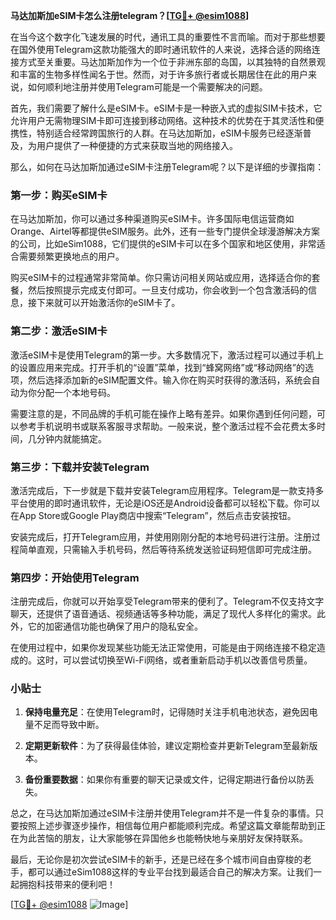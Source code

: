**马达加斯加eSIM卡怎么注册telegram？[[TG💪+ @esim1088](https://t.me/s/esim1088)]**

在当今这个数字化飞速发展的时代，通讯工具的重要性不言而喻。而对于那些想要在国外使用Telegram这款功能强大的即时通讯软件的人来说，选择合适的网络连接方式至关重要。马达加斯加作为一个位于非洲东部的岛国，以其独特的自然景观和丰富的生物多样性闻名于世。然而，对于许多旅行者或长期居住在此的用户来说，如何顺利地注册并使用Telegram可能是一个需要解决的问题。

首先，我们需要了解什么是eSIM卡。eSIM卡是一种嵌入式的虚拟SIM卡技术，它允许用户无需物理SIM卡即可连接到移动网络。这种技术的优势在于其灵活性和便携性，特别适合经常跨国旅行的人群。在马达加斯加，eSIM卡服务已经逐渐普及，为用户提供了一种便捷的方式来获取当地的网络接入。

那么，如何在马达加斯加通过eSIM卡注册Telegram呢？以下是详细的步骤指南：

### 第一步：购买eSIM卡

在马达加斯加，你可以通过多种渠道购买eSIM卡。许多国际电信运营商如Orange、Airtel等都提供eSIM服务。此外，还有一些专门提供全球漫游解决方案的公司，比如eSim1088，它们提供的eSIM卡可以在多个国家和地区使用，非常适合需要频繁更换地点的用户。

购买eSIM卡的过程通常非常简单。你只需访问相关网站或应用，选择适合你的套餐，然后按照提示完成支付即可。一旦支付成功，你会收到一个包含激活码的信息，接下来就可以开始激活你的eSIM卡了。

### 第二步：激活eSIM卡

激活eSIM卡是使用Telegram的第一步。大多数情况下，激活过程可以通过手机上的设置应用来完成。打开手机的“设置”菜单，找到“蜂窝网络”或“移动网络”的选项，然后选择添加新的eSIM配置文件。输入你在购买时获得的激活码，系统会自动为你分配一个本地号码。

需要注意的是，不同品牌的手机可能在操作上略有差异。如果你遇到任何问题，可以参考手机说明书或联系客服寻求帮助。一般来说，整个激活过程不会花费太多时间，几分钟内就能搞定。

### 第三步：下载并安装Telegram

激活完成后，下一步就是下载并安装Telegram应用程序。Telegram是一款支持多平台使用的即时通讯软件，无论是iOS还是Android设备都可以轻松下载。你可以在App Store或Google Play商店中搜索“Telegram”，然后点击安装按钮。

安装完成后，打开Telegram应用，并使用刚刚分配的本地号码进行注册。注册过程简单直观，只需输入手机号码，然后等待系统发送验证码短信即可完成注册。

### 第四步：开始使用Telegram

注册完成后，你就可以开始享受Telegram带来的便利了。Telegram不仅支持文字聊天，还提供了语音通话、视频通话等多种功能，满足了现代人多样化的需求。此外，它的加密通信功能也确保了用户的隐私安全。

在使用过程中，如果你发现某些功能无法正常使用，可能是由于网络连接不稳定造成的。这时，可以尝试切换至Wi-Fi网络，或者重新启动手机以改善信号质量。

### 小贴士

1. **保持电量充足**：在使用Telegram时，记得随时关注手机电池状态，避免因电量不足而导致中断。
   
2. **定期更新软件**：为了获得最佳体验，建议定期检查并更新Telegram至最新版本。

3. **备份重要数据**：如果你有重要的聊天记录或文件，记得定期进行备份以防丢失。

总之，在马达加斯加通过eSIM卡注册并使用Telegram并不是一件复杂的事情。只要按照上述步骤逐步操作，相信每位用户都能顺利完成。希望这篇文章能帮助到正在为此苦恼的朋友，让大家能够在异国他乡也能畅快地与亲朋好友保持联系。

最后，无论你是初次尝试eSIM卡的新手，还是已经在多个城市间自由穿梭的老手，都可以通过eSim1088这样的专业平台找到最适合自己的解决方案。让我们一起拥抱科技带来的便利吧！

[[TG💪+ @esim1088](https://t.me/s/esim1088) ![Image](https://i.postimg.cc/4NQfJmqS/Snipaste-2025-05-13-00-14-12.png)]